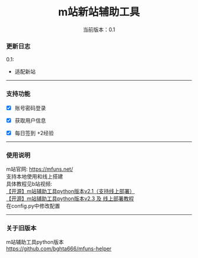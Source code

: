 <div align="center">
<h1> m站新站辅助工具
</h1>

<p>当前版本：0.1</p>

 </div>

### 更新日志
0.1:
- 适配新站

---
### 支持功能
- [x] 账号密码登录
- [x] 获取用户信息
- [x] 每日签到 +2经验


---

### 使用说明
m站官网: https://mfuns.net/ \
支持本地使用和线上搭建\
具体教程见b站视频: \
[【开源】m站辅助工具python版本v2.1（支持线上部署）](https://www.bilibili.com/video/BV1Lx4y1c7eE/)\
[【开源】m站辅助工具python版本v2.3 及 线上部署教程](https://www.bilibili.com/video/BV1Yk4y187LH/)\
在config.py中修改配置


---

### 关于旧版本
m站辅助工具python版本\
https://github.com/bghta666/mfuns-helper